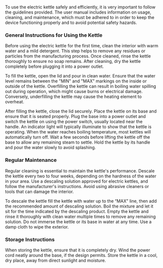 To use the electric kettle safely and efficiently, it is very important to follow the guidelines provided. The user manual includes information on usage, cleaning, and maintenance, which must be adhered to in order to keep the device functioning properly and to avoid potential safety hazards.

### General Instructions for Using the Kettle

Before using the electric kettle for the first time, clean the interior with warm water and a mild detergent. This step helps to remove any residues or particles from the manufacturing process. Once cleaned, rinse the kettle thoroughly to ensure no soap remains. After cleaning, dry the kettle completely before plugging it into a power outlet.

To fill the kettle, open the lid and pour in clean water. Ensure that the water level remains between the "MIN" and "MAX" markings on the inside or outside of the kettle. Overfilling the kettle can result in boiling water spilling out during operation, which might cause burns or electrical damage. Conversely, underfilling the kettle may cause the heating element to overheat.

After filling the kettle, close the lid securely. Place the kettle on its base and ensure that it is seated properly. Plug the base into a power outlet and switch the kettle on using the power switch, usually located near the handle. An indicator light will typically illuminate to show that the kettle is operating.
When the water reaches boiling temperature, most kettles will automatically turn off. Wait a few seconds before lifting the kettle off the base to allow any remaining steam to settle. Hold the kettle by its handle and pour the water slowly to avoid splashing.

### Regular Maintenance

Regular cleaning is essential to maintain the kettle's performance. Descale the kettle every two to four weeks, depending on the hardness of the water in your area. Use a descaling solution approved for electric kettles, and follow the manufacturer's instructions. Avoid using abrasive cleaners or tools that can damage the interior.

To descale the kettle fill the kettle with water up to the “MAX” line, then add the recommended amount of descaling solution. Boil the mixture and let it sit for the time indicated by the descaling product. Empty the kettle and rinse it thoroughly with clean water multiple times to remove any remaining solution.
Do not immerse the kettle or its base in water at any time. Use a damp cloth to wipe the exterior.

### Storage Instructions

When storing the kettle, ensure that it is completely dry. Wind the power cord neatly around the base, if the design permits. Store the kettle in a cool, dry place, away from direct sunlight and moisture.
